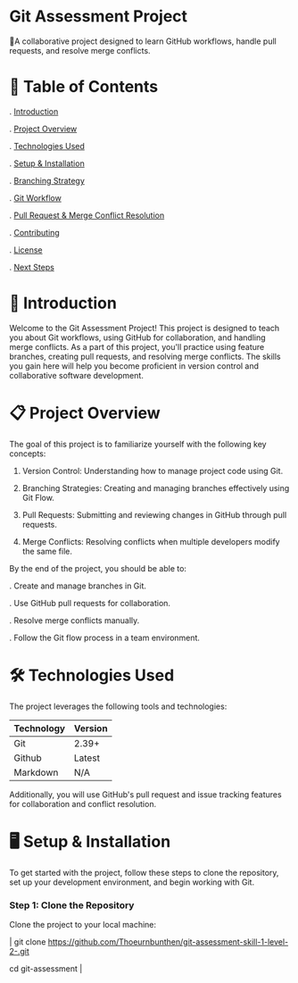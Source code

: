 # Git Assessment Project

🚀A collaborative project designed to learn GitHub workflows, handle pull requests, and resolve merge conflicts.

# 📜 Table of Contents

. [Introduction]()

. [Project Overview]()

. [Technologies Used]()

. [Setup & Installation]()

. [Branching Strategy]()

. [Git Workflow]()

. [Pull Request & Merge Conflict Resolution]()

. [Contributing]()

. [License]()

. [Next Steps]()

# 📌 Introduction

Welcome to the Git Assessment Project! This project is designed to teach you about Git workflows, using GitHub for collaboration, and handling merge conflicts. As a part of this project, you'll practice using feature branches, creating pull requests, and resolving merge conflicts. The skills you gain here will help you become proficient in version control and collaborative software development.

# 📋 Project Overview

The goal of this project is to familiarize yourself with the following key concepts:

1.  Version Control: Understanding how to manage project code using Git.

2.  Branching Strategies: Creating and managing branches effectively using Git Flow.

3.  Pull Requests: Submitting and reviewing changes in GitHub through pull requests.

4.  Merge Conflicts: Resolving conflicts when multiple developers modify the same file.

By the end of the project, you should be able to:

. Create and manage branches in Git.

. Use GitHub pull requests for collaboration.

. Resolve merge conflicts manually.

. Follow the Git flow process in a team environment.

# 🛠 Technologies Used

The project leverages the following tools and technologies:

| Technology | Version |
| :--------- | :------ |
| Git        | 2.39+   |
| Github     | Latest  |
| Markdown   | N/A     |

Additionally, you will use GitHub's pull request and issue tracking features for collaboration and conflict resolution.

# 🖥️ Setup & Installation

To get started with the project, follow these steps to clone the repository, set up your development environment, and begin working with Git.

### Step 1: Clone the Repository

Clone the project to your local machine:

|
git clone https://github.com/Thoeurnbunthen/git-assessment-skill-1-level-2-.git

cd git-assessment
|
